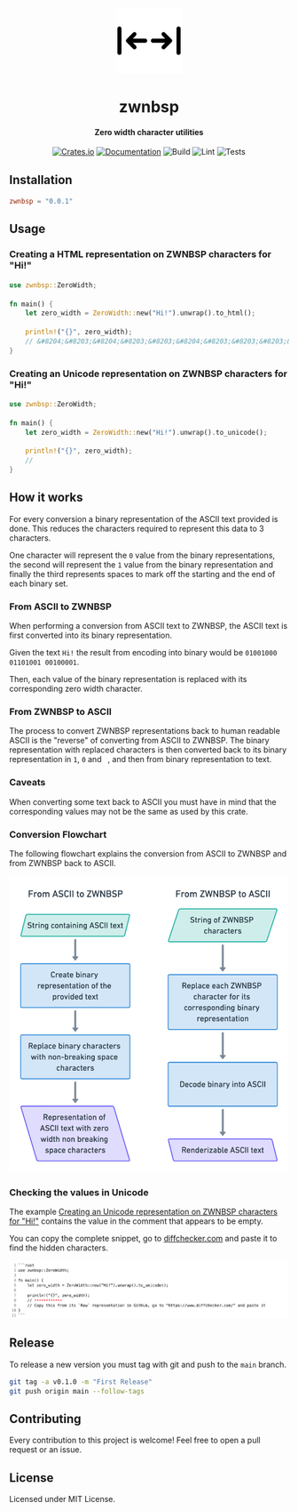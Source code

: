 <div>
  <div align="center" style="display: block; text-align: center;">
    <img src="https://raw.githubusercontent.com/EstebanBorai/zwnbsp/main/assets/icon.png" height="120" width="120" />
  </div>
  <h1 align="center">zwnbsp</h1>
  <h4 align="center">Zero width character utilities</h4>
</div>

<div align="center">

  [![Crates.io](https://img.shields.io/crates/v/zwnbsp.svg)](https://crates.io/crates/zwnbsp)
  [![Documentation](https://docs.rs/zwnbsp/badge.svg)](https://docs.rs/zwnbsp)
  ![Build](https://github.com/EstebanBorai/zwnbsp/workflows/build/badge.svg)
  ![Lint](https://github.com/EstebanBorai/zwnbsp/workflows/clippy/fmt/badge.svg)
  ![Tests](https://github.com/EstebanBorai/zwnbsp/workflows/tests/badge.svg)

</div>

## Installation

```toml
zwnbsp = "0.0.1"
```

## Usage

### Creating a HTML representation on ZWNBSP characters for "Hi!"

```rust
use zwnbsp::ZeroWidth;

fn main() {
    let zero_width = ZeroWidth::new("Hi!").unwrap().to_html();

    println!("{}", zero_width);
    // &#8204;&#8203;&#8204;&#8203;&#8203;&#8204;&#8203;&#8203;&#8203;&#8204;&#8205;&#8204;&#8203;&#8204;&#8204;&#8203;&#8204;&#8203;&#8203;&#8204;&#8204;&#8205;&#8204;&#8203;&#8204;&#8203;&#8203;&#8203;&#8203;&#8204;&#8204;&#8205
}
```

### Creating an Unicode representation on ZWNBSP characters for "Hi!"

```rust
use zwnbsp::ZeroWidth;

fn main() {
    let zero_width = ZeroWidth::new("Hi!").unwrap().to_unicode();

    println!("{}", zero_width);
    // ​​​​​​‌‍​​​​‌‍
}
```

## How it works

For every conversion a binary representation of the ASCII text provided is done.
This reduces the characters required to represent this data to 3 characters.

One character will represent the `0` value from the binary representations, the second
will represent the `1` value from the binary representation and finally the third
represents spaces to mark off the starting and the end of each binary set.

### From ASCII to ZWNBSP

When performing a conversion from ASCII text to ZWNBSP, the ASCII text is first converted into
its binary representation.

Given the text `Hi!` the result from encoding into binary would be
`01001000 01101001 00100001`.

Then, each value of the binary representation is replaced with its corresponding
zero width character.

### From ZWNBSP to ASCII

The process to convert ZWNBSP representations back to human readable ASCII is the "reverse" of
converting from ASCII to ZWNBSP. The binary representation with replaced characters is then
converted back to its binary representation in `1`, `0` and ` `, and then from binary
representation to text.

### Caveats

When converting some text back to ASCII you must have in mind that the corresponding values may not be the
same as used by this crate.

### Conversion Flowchart

The following flowchart explains the conversion from ASCII to ZWNBSP and from ZWNBSP back to ASCII.

<div align="center">
  <img src="https://raw.githubusercontent.com/EstebanBorai/zwnbsp/main/assets/how-it-works.png" />
</div>

### Checking the values in Unicode

The example [Creating an Unicode representation on ZWNBSP characters for "Hi!"](#creating-an-unicode-representation-on-zwnbsp-characters-for-hi!)
contains the value in the comment that appears to be empty.

You can copy the complete snippet, go to [diffchecker.com](https://www.diffchecker.com/) and paste
it to find the hidden characters.

<div align="center">
  <img src="https://raw.githubusercontent.com/EstebanBorai/zwnbsp/main/assets/diffchecker.png" />
</div>

## Release

To release a new version you must tag with git and push to the `main` branch.

```bash
git tag -a v0.1.0 -m "First Release"
git push origin main --follow-tags
```

## Contributing

Every contribution to this project is welcome! Feel free to open a pull request or an issue.

## License

Licensed under MIT License.
